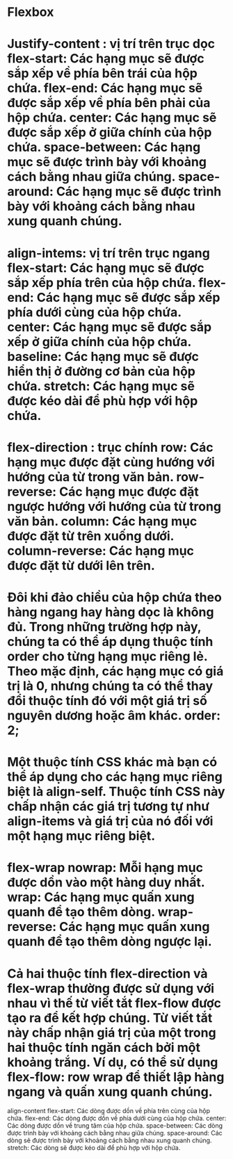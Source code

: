 # Flexbox
Justify-content : vị trí trên trục dọc
flex-start: Các hạng mục sẽ được sắp xếp về phía bên trái của hộp chứa.
flex-end: Các hạng mục sẽ được sắp xếp về phía bên phải của hộp chứa.
center: Các hạng mục sẽ được sắp xếp ở giữa chính của hộp chứa.
space-between: Các hạng mục sẽ được trình bày với khoảng cách bằng nhau giữa chúng.
space-around: Các hạng mục sẽ được trình bày với khoảng cách bằng nhau xung quanh chúng.
===============
align-intems:  vị trí trên trục ngang		
flex-start: Các hạng mục sẽ được sắp xếp phía trên của hộp chứa.
flex-end: Các hạng mục sẽ được sắp xếp phía dưới cùng của hộp chứa.
center: Các hạng mục sẽ được sắp xếp ở giữa chính của hộp chứa.
baseline: Các hạng mục sẽ được hiển thị ở đường cơ bản của hộp chứa.
stretch: Các hạng mục sẽ được kéo dài để phù hợp với hộp chứa.
================
flex-direction : trục chính
row: Các hạng mục được đặt cùng hướng với hướng của từ trong văn bản.
row-reverse: Các hạng mục được đặt ngược hướng với hướng của từ trong văn bản.
column: Các hạng mục được đặt từ trên xuống dưới.
column-reverse: Các hạng mục được đặt từ dưới lên trên.
=================
Đôi khi đảo chiều của hộp chứa theo hàng ngang hay hàng dọc là không đủ. Trong những trường hợp này, chúng ta có thể áp dụng thuộc tính order cho từng hạng mục riêng lẻ. Theo mặc định, các hạng mục có giá trị là 0, nhưng chúng ta có thể thay đổi thuộc tính đó với một giá trị số nguyên dương hoặc âm khác.
order: 2;
=================
Một thuộc tính CSS khác mà bạn có thể áp dụng cho các hạng mục riêng biệt là align-self. Thuộc tính CSS này chấp nhận các giá trị tương tự như align-items và giá trị của nó đối với một hạng mục riêng biệt.
==================
flex-wrap
nowrap: Mỗi hạng mục được dồn vào một hàng duy nhất.
wrap: Các hạng mục quấn xung quanh để tạo thêm dòng.
wrap-reverse: Các hạng mục quấn xung quanh để tạo thêm dòng ngược lại.
===================
Cả hai thuộc tính flex-direction và flex-wrap thường được sử dụng với nhau vì thế từ viết tắt flex-flow được tạo ra để kết hợp chúng. Từ viết tắt này chấp nhận giá trị của một trong hai thuộc tính ngăn cách bởi một khoảng trắng.
Ví dụ, có thể sử dụng flex-flow: row wrap để thiết lập hàng ngang và quấn xung quanh chúng.
===================
align-content
flex-start: Các dòng được dồn về phía trên cùng của hộp chứa.
flex-end: Các dòng được dồn về phía dưới cùng của hộp chứa.
center: Các dòng được dồn về trung tâm của hộp chứa.
space-between: Các dòng được trình bày với khoảng cách bằng nhau giữa chúng.
space-around: Các dòng sẽ được trình bày với khoảng cách bằng nhau xung quanh chúng.
stretch: Các dòng sẽ được kéo dài để phù hợp với hộp chứa.

